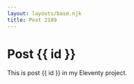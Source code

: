 ```yaml
---
layout: layouts/base.njk
title: Post 2189
---
```


# Post {{ id }}

This is post {{ id }} in my Eleventy project.
